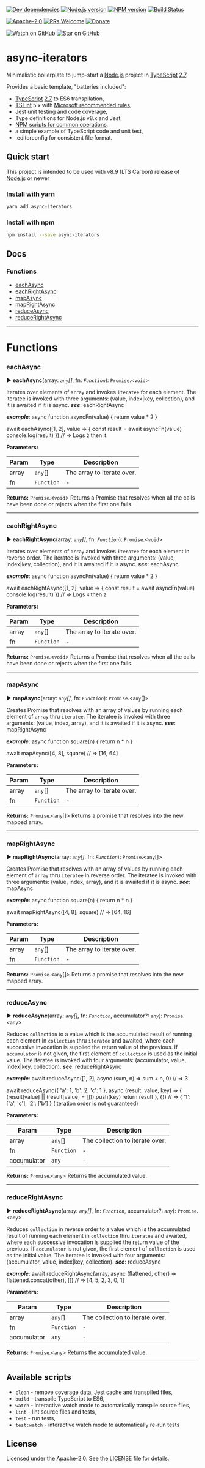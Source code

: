 [![Dev dependencies][dependencies-badge]][dependencies]
[![Node.js version][nodejs-badge]][nodejs]
[![NPM version][npm-badge]][npm]
[![Build Status][travis-badge]][travis-ci]

[![Apache-2.0][license-badge]][LICENSE]
[![PRs Welcome][prs-badge]][prs]
[![Donate][donate-badge]][donate]

[![Watch on GitHub][github-watch-badge]][github-watch]
[![Star on GitHub][github-star-badge]][github-star]

# async-iterators 

Minimalistic boilerplate to jump-start a [Node.js][nodejs] project in [TypeScript][typescript] [2.7][typescript-27].

Provides a basic template, "batteries included":

+ [TypeScript][typescript] [2.7][typescript-27] to ES6 transpilation,
+ [TSLint][tslint] 5.x with [Microsoft recommended rules][tslint-microsoft-contrib],
+ [Jest][jest] unit testing and code coverage,
+ Type definitions for Node.js v8.x and Jest,
+ [NPM scripts for common operations](#available-scripts),
+ a simple example of TypeScript code and unit test,
+ .editorconfig for consistent file format.

## Quick start

This project is intended to be used with v8.9 (LTS Carbon) release of [Node.js][nodejs] or newer 

### Install with yarn
```sh
yarn add async-iterators
```

### Install with npm 

```sh
npm install --save async-iterators
```

## Docs

### Functions

* [eachAsync](#eachasync)
* [eachRightAsync](#eachrightasync)
* [mapAsync](#mapasync)
* [mapRightAsync](#maprightasync)
* [reduceAsync](#reduceasync)
* [reduceRightAsync](#reducerightasync)



---
# Functions
<a id="eachasync"></a>

###  eachAsync

► **eachAsync**(array: *`any`[]*, fn: *`Function`*): `Promise`.<`void`>






Iterates over elements of `array` and invokes `iteratee` for each element. The iteratee is invoked with three arguments: (value, index|key, collection), and it is awaited if it is async.
*__see__*: eachRightAsync

*__example__*: async function asyncFn(value) { return value * 2 }

await eachAsync([1, 2], value => { const result = await asyncFn(value) console.log(result) }) // => Logs `2` then `4`.



**Parameters:**

| Param | Type | Description |
| ------ | ------ | ------ |
| array | `any`[]   |  The array to iterate over. |
| fn | `Function`   |  - |





**Returns:** `Promise`.<`void`>
Returns a Promise that resolves when all the calls have been done or rejects when the first one fails.





___

<a id="eachrightasync"></a>

###  eachRightAsync

► **eachRightAsync**(array: *`any`[]*, fn: *`Function`*): `Promise`.<`void`>






Iterates over elements of `array` and invokes `iteratee` for each element in reverse order. The iteratee is invoked with three arguments: (value, index|key, collection), and it is awaited if it is async.
*__see__*: eachAsync

*__example__*: async function asyncFn(value) { return value * 2 }

await eachRightAsync([1, 2], value => { const result = await asyncFn(value) console.log(result) }) // => Logs `4` then `2`.



**Parameters:**

| Param | Type | Description |
| ------ | ------ | ------ |
| array | `any`[]   |  The array to iterate over. |
| fn | `Function`   |  - |





**Returns:** `Promise`.<`void`>
Returns a Promise that resolves when all the calls have been done or rejects when the first one fails.





___

<a id="mapasync"></a>

###  mapAsync

► **mapAsync**(array: *`any`[]*, fn: *`Function`*): `Promise`.<`any`[]>






Creates Promise that resolves with an array of values by running each element of `array` thru `iteratee`. The iteratee is invoked with three arguments: (value, index, array), and it is awaited if it is async.
*__see__*: mapRightAsync

*__example__*: async function square(n) { return n * n }

await mapAsync([4, 8], square) // => [16, 64]



**Parameters:**

| Param | Type | Description |
| ------ | ------ | ------ |
| array | `any`[]   |  The array to iterate over. |
| fn | `Function`   |  - |





**Returns:** `Promise`.<`any`[]>
Returns a promise that resolves into the new mapped array.





___

<a id="maprightasync"></a>

###  mapRightAsync

► **mapRightAsync**(array: *`any`[]*, fn: *`Function`*): `Promise`.<`any`[]>






Creates Promise that resolves with an array of values by running each element of `array` thru `iteratee` in reverse order. The iteratee is invoked with three arguments: (value, index, array), and it is awaited if it is async.
*__see__*: mapAsync

*__example__*: async function square(n) { return n * n }

await mapRightAsync([4, 8], square) // => [64, 16]



**Parameters:**

| Param | Type | Description |
| ------ | ------ | ------ |
| array | `any`[]   |  The array to iterate over. |
| fn | `Function`   |  - |





**Returns:** `Promise`.<`any`[]>
Returns a promise that resolves into the new mapped array.





___

<a id="reduceasync"></a>

###  reduceAsync

► **reduceAsync**(array: *`any`[]*, fn: *`Function`*, accumulator?: *`any`*): `Promise`.<`any`>






Reduces `collection` to a value which is the accumulated result of running each element in `collection` thru `iteratee` and awaited, where each successive invocation is supplied the return value of the previous. If `accumulator` is not given, the first element of `collection` is used as the initial value. The iteratee is invoked with four arguments: (accumulator, value, index|key, collection).
*__see__*: reduceRightAsync

*__example__*: await reduceAsync([1, 2], async (sum, n) => sum + n, 0) // => 3

await reduceAsync({ 'a': 1, 'b': 2, 'c': 1 }, async (result, value, key) => { (result[value] || (result[value] = [])).push(key) return result }, {}) // => { '1': ['a', 'c'], '2': ['b'] } (iteration order is not guaranteed)



**Parameters:**

| Param | Type | Description |
| ------ | ------ | ------ |
| array | `any`[]   |  The collection to iterate over. |
| fn | `Function`   |  - |
| accumulator | `any`   |  - |





**Returns:** `Promise`.<`any`>
Returns the accumulated value.





___

<a id="reducerightasync"></a>

###  reduceRightAsync

► **reduceRightAsync**(array: *`any`[]*, fn: *`Function`*, accumulator?: *`any`*): `Promise`.<`any`>






Reduces `collection` in reverse order to a value which is the accumulated result of running each element in `collection` thru `iteratee` and awaited, where each successive invocation is supplied the return value of the previous. If `accumulator` is not given, the first element of `collection` is used as the initial value. The iteratee is invoked with four arguments: (accumulator, value, index|key, collection).
*__see__*: reduceAsync

*__example__*: await reduceRightAsync(array, async (flattened, other) => flattened.concat(other), []) // => [4, 5, 2, 3, 0, 1]



**Parameters:**

| Param | Type | Description |
| ------ | ------ | ------ |
| array | `any`[]   |  The collection to iterate over. |
| fn | `Function`   |  - |
| accumulator | `any`   |  - |





**Returns:** `Promise`.<`any`>
Returns the accumulated value.





___



## Available scripts

+ `clean` - remove coverage data, Jest cache and transpiled files,
+ `build` - transpile TypeScript to ES6,
+ `watch` - interactive watch mode to automatically transpile source files, 
+ `lint` - lint source files and tests,
+ `test` - run tests,
+ `test:watch` - interactive watch mode to automatically re-run tests

## License
Licensed under the Apache-2.0. See the [LICENSE](https://github.com/yknx4/async-iterators/blob/master/LICENSE) file for details.

[dependencies-badge]: https://david-dm.org/yknx4/async-iterators/dev-status.svg
[dependencies]: https://david-dm.org/yknx4/async-iterators?type=dev
[nodejs-badge]: https://img.shields.io/badge/node->=%208.9-blue.svg
[nodejs]: https://nodejs.org/dist/latest-v6.x/docs/api/
[npm-badge]: https://img.shields.io/badge/npm->=%205.5.1-blue.svg
[npm]: https://docs.npmjs.com/
[travis-badge]: https://travis-ci.org/yknx4/async-iterators.svg?branch=master
[travis-ci]: https://travis-ci.org/yknx4/async-iterators
[typescript]: https://www.typescriptlang.org/
[typescript-27]: https://github.com/Microsoft/TypeScript/wiki/What's-new-in-TypeScript#typescript-27
[license-badge]: https://img.shields.io/badge/license-APLv2-blue.svg
[license]: https://github.com/yknx4/async-iterators/blob/master/LICENSE
[prs-badge]: https://img.shields.io/badge/PRs-welcome-brightgreen.svg
[prs]: http://makeapullrequest.com
[donate-badge]: https://img.shields.io/badge/$-support-green.svg
[donate]: http://bit.ly/donate-js
[github-watch-badge]: https://img.shields.io/github/watchers/yknx4/async-iterators.svg?style=social
[github-watch]: https://github.com/yknx4/async-iterators/watchers
[github-star-badge]: https://img.shields.io/github/stars/yknx4/async-iterators.svg?style=social
[github-star]: https://github.com/yknx4/async-iterators/stargazers
[jest]: https://facebook.github.io/jest/
[tslint]: https://palantir.github.io/tslint/
[tslint-microsoft-contrib]: https://github.com/Microsoft/tslint-microsoft-contrib
